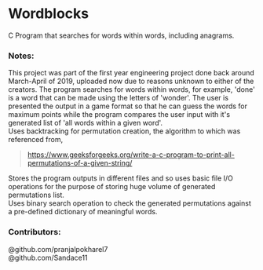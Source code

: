 # Wordblocks
C Program that searches for words within words, including anagrams.

### Notes:
This project was part of the first year engineering project done back around March-April of 2019, uploaded now due to reasons unknown to either of the creators. The program searches for words within words, for example, 'done' is a word that can be made using the letters of 'wonder'. The user is presented the output in a game format so that he can guess the words for maximum points while the program compares the user input with it's generated list of 'all words within a given word'.\
Uses backtracking for permutation creation, the algorithm to which was referenced from, 
> https://www.geeksforgeeks.org/write-a-c-program-to-print-all-permutations-of-a-given-string/ 

Stores the program outputs in different files and so uses basic file I/O operations for the purpose of storing huge volume of generated permutations list.\
Uses binary search operation to check the generated permutations against a pre-defined dictionary of meaningful words.

### Contributors:
@github.com/pranjalpokharel7\
@github.com/Sandace11

